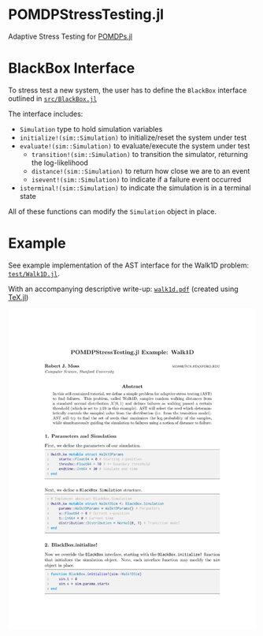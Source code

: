 # POMDPStressTesting.jl
Adaptive Stress Testing for [POMDPs.jl](https://github.com/JuliaPOMDP/POMDPs.jl)

# BlackBox Interface
To stress test a new system, the user has to define the `BlackBox` interface outlined in [`src/BlackBox.jl`](https://github.com/mossr/POMDPStressTesting.jl/blob/master/src/BlackBox.jl)

The interface includes:
* `Simulation` type to hold simulation variables
* `initialize!(sim::Simulation)` to initialize/reset the system under test
* `evaluate!(sim::Simulation)` to evaluate/execute the system under test
    * `transition!(sim::Simulation)` to transition the simulator, returning the log-likelihood
    * `distance!(sim::Simulation)` to return how close we are to an event
    * `isevent!(sim::Simulation)` to indicate if a failure event occurred
* `isterminal!(sim::Simulation)` to indicate the simulation is in a terminal state

All of these functions can modify the `Simulation` object in place.


# Example

See example implementation of the AST interface for the Walk1D problem: [`test/Walk1D.jl`](https://github.com/mossr/POMDPStressTesting.jl/blob/master/test/Walk1D.jl).

With an accompanying descriptive write-up: [`walk1d.pdf`](./test/pdf/walk1d.pdf) (created using [TeX.jl](https://github.com/mossr/TeX.jl))

<!-- (https://github.com/mossr/POMDPStressTesting.jl/blob/master/test/walk1d.pdf) -->

<kbd>
<p align="center">
  <a href="./test/pdf/walk1d.pdf">
    <img src="./test/svg/walk1d.svg">
  </a>
</p>
</kbd>

<!-- With an accompanying notebook: [`Walk1D.ipynb`](https://github.com/mossr/POMDPStressTesting.jl/blob/master/notebooks/Walk1D.ipynb) -->
